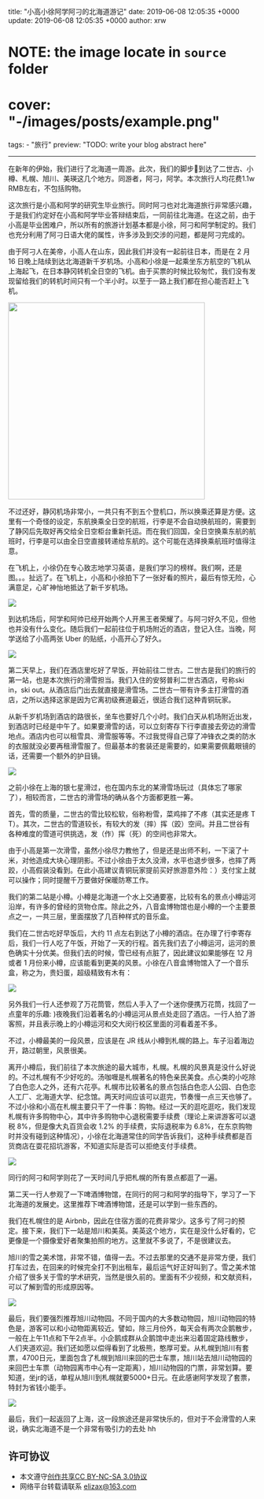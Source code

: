 title: "小高小徐阿学阿刁的北海道游记"
date: 2019-06-08 12:05:35 +0000
update: 2019-06-08 12:05:35 +0000
author: xrw
# NOTE: the image locate in `source` folder
# cover: "-/images/posts/example.png"
tags:
    - "旅行"
preview: "TODO: write your blog abstract here"

---

在新年的伊始，我们进行了北海道一周游。此次，我们的脚步👣到达了二世古、小樽、札幌、旭川、美瑛这几个地方。同游者，阿刁，阿学。本次旅行人均花费1.1w RMB左右，不包括购物。

这次旅行是小高和阿学的研究生毕业旅行。同时阿刁也对北海道旅行非常感兴趣，于是我们约定好在小高和阿学毕业答辩结束后，一同前往北海道。在这之前，由于小高是毕业困难户，所以所有的旅游计划基本都是小徐，阿刁和阿学制定的。我们也充分利用了阿刁日语大佬的属性，许多涉及到交涉的问题，都是阿刁完成的。

由于阿刁人在美帝，小高人在山东，因此我们并没有一起前往日本，而是在 2 月 16 日晚上陆续到达北海道新千岁机场。小高和小徐是一起乘坐东方航空的飞机从上海起飞，在日本静冈转机全日空的飞机。由于买票的时候比较匆忙，我们没有发现留给我们的转机时间只有一个半小时。以至于一路上我们都在担心能否赶上飞机。

<img src="./images/posts/japan-2019/1.jpg" width="400">

不过还好，静冈机场非常小，一共只有不到五个登机口，所以换乘还算是方便。这里有一个奇怪的设定，东航换乘全日空的航班，行李是不会自动换航班的，需要到了静冈后先取好再交给全日空柜台重新托运。而在我们回国，全日空换乘东航的航班时，行李是可以由全日空直接转递给东航的。这个可能在选择换乘航班时值得注意。

在飞机上，小徐仍在专心致志地学习英语，是我们学习的榜样。我们啊，还是图。。。扯远了。在飞机上，小高和小徐拍下了一张好看的照片，最后有惊无险，心满意足，心旷神怡地抵达了新千岁机场。

![](./images/posts/japan-2019/2.jpg)

到达机场后，阿学和阿帅已经开始两个人开黑王者荣耀了。与阿刁好久不见，但他也并没有什么变化。随后我们一起前往位于机场附近的酒店，登记入住。当晚，阿学送给了小高两张 Uber 的贴纸，小高开心了好久。

![](./images/posts/japan-2019/3.jpg)

第二天早上，我们在酒店里吃好了早饭，开始前往二世古。二世古是我们的旅行的第一站，也是本次旅行的滑雪担当。我们入住的安努普利二世古酒店，号称ski in，ski out。从酒店后门出去就直接是滑雪场。二世古一带有许多主打滑雪的酒店，之所以选择这家是因为它离初级赛道最近，很适合我们这种青铜玩家。

从新千岁机场到酒店的路很长，坐车也要好几个小时。我们白天从机场附近出发，到酒店时已经是中午了。如果要滑雪的话，可以立刻寄存下行李直接去旁边的滑雪地点。酒店内也可以租雪具、滑雪服等等。不过我觉得自己穿了冲锋衣之类的防水的衣服就没必要再租滑雪服了。但最基本的套装还是需要的，如果需要佩戴眼镜的话，还需要一个额外的护目镜。

![](./images/posts/japan-2019/4.jpg)

之前小徐在上海的银七星滑过，也在国内东北的某滑雪场玩过（具体忘了哪家了），相较而言，二世古的滑雪场的确从各个方面都更胜一筹。

首先，雪的质量，二世古的雪比较松软，俗称粉雪，菜鸡摔了不疼（其实还是疼 T T）。其次，二世古的雪道较长，有较大的发（摔）挥（跤）空间。并且二世谷有各种难度的雪道可供挑选，发（作）挥（死）的空间也非常大。

由于小高是第一次滑雪，虽然小徐尽力教他了，但是还是出师不利，一下滚了十米，对他造成大块心理阴影。不过小徐由于太久没滑，水平也退步很多，也摔了两跤，小高假装没看到。在此小高建议青铜玩家提前买好旅游意外险：）支付宝上就可以操作；同时提醒千万要做好保暖防寒工作。

我们的第二站是小樽。小樽是北海道一个水上交通要塞，比较有名的景点小樽运河沿岸，有许多的曾经的货物仓库。除此之外，八音盒博物馆也是小樽的一个主要景点之一，一共三层，里面摆放了几百种样式的音乐盒。

我们在二世古吃好早饭后，大约 11 点左右到达了小樽的酒店。在办理了行李寄存后，我们一行人吃了午饭，开始了一天的行程。首先我们去了小樽运河，运河的景色确实十分优美。但我们去的时候，雪已经有点脏了，因此建议如果能够在 12 月或者 1 月份来小樽，应该能看到更美的风景。小徐在八音盒博物馆入了一个音乐盒，称之为，贵妇蛋，超级精致有木有：

![](./images/posts/japan-2019/5.jpg)

另外我们一行人还参观了万花筒管，然后人手入了一个迷你便携万花筒，找回了一点童年的乐趣: )夜晚我们沿着著名的小樽运河从景点处走回了酒店。一行人拍了游客照，并且表示晚上的小樽运河和交大闵行校区里面的河看着差不多。

不过，小樽最美的一段风景，应该是在 JR 线从小樽到札幌的路上。车子沿着海边开，路过朝里，风景很美。

离开小樽后，我们前往了本次旅途的最大城市，札幌。札幌的风景真是没什么好说的。不过札幌有不少好吃的。汤咖喱是札幌著名的特色亲民美食。点心类的小吃除了白色恋人之外，还有六花亭。札幌市比较著名的景点包括白色恋人公园、白色恋人工厂、北海道大学、纪念馆。两天时间应该可以逛完，节奏慢一点三天也够了。不过小徐和小高在札幌主要只干了一件事：购物。经过一天的逛吃逛吃，我们发现札幌有许多购物中心，其中许多购物中心退税需要手续费（理论上来讲游客可以退税 8%，但是像大丸百货会收 1.2% 的手续费，实际退税率为 6.8%，在东京购物时并没有碰到这种情况），小徐在北海道常住的同学告诉我们，这种手续费都是百货商店在耍花招坑游客，不知道实际是否可以拒绝支付手续费。

![](./images/posts/japan-2019/6.jpg)

同行的阿刁和阿学则花了一天时间几乎把札幌的所有景点都逛了一遍。

第二天一行人参观了一下啤酒博物馆，在同行的阿刁和阿学的指导下，学习了一下北海道的发展史。这里推荐下啤酒博物馆，还是可以学到一些东西的。

我们在札幌住的是 Airbnb，因此在住宿方面的花费非常少。这多亏了阿刁的预定。接下来，我们下一站是旭川和美英。美英这个地方，实在是没什么好看的，它更像是一个摄像爱好者聚集拍照的地方。这里就不多说了，不是很建议去。

旭川的雪之美术馆，非常不错，值得一去。不过去那里的交通不是非常方便，我们打车过去，在回来的时候完全打不到出租车，最后运气好正好叫到了。雪之美术馆介绍了很多关于雪的学术研究，当然是很久前的。里面有不少视频，和文献资料，可以了解到雪的形成原因等。

![](./images/posts/japan-2019/7.jpg)

最后，我们要强烈推荐旭川动物园。不同于国内的大多数动物园，旭川动物园的特色是，游客可以和小动物距离较近。譬如，除三月份外，每天会有两次企鹅散步，一般在上午11点和下午2点半。小企鹅成群从企鹅馆中走出来沿着固定路线散步，人们夹道欢迎。我们还如愿以偿得看到了北极熊，憨厚可爱。从札幌到旭川有套票，4700日元，里面包含了札幌到旭川来回的巴士车票，旭川站去旭川动物园的来回巴士车票（动物园离市中心有一定距离），旭川动物园的门票，非常划算。要知道，坐jr的话，单程从旭川到札幌就要5000+日元。在此感谢阿学发现了套票，特封为省钱小能手。

![](./images/posts/japan-2019/8.jpg)

最后，我们一起返回了上海，这一段旅途还是非常快乐的，但对于不会滑雪的人来说，确实北海道不是一个非常有吸引力的去处 hh

## 许可协议

- 本文遵守[创作共享CC BY-NC-SA 3.0协议](https://creativecommons.org/licenses/by-nc-sa/3.0/cn/)
- 网络平台转载请联系 <elizax@163.com>
